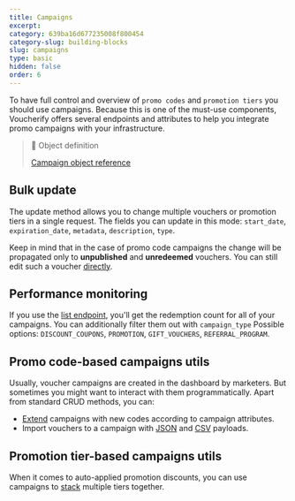 ```yaml
---
title: Campaigns
excerpt: 
category: 639ba16d677235008f800454
category-slug: building-blocks
slug: campaigns
type: basic
hidden: false
order: 6
---
```


To have full control and overview of `promo codes` and `promotion tiers` you should use campaigns. Because this is one of the must-use components, Voucherify offers several endpoints and attributes to help you integrate promo campaigns with your infrastructure.

> 📘 Object definition
> 
> [Campaign object reference](ref:get-campaign)

## Bulk update

The update method allows you to change multiple vouchers or promotion tiers in a single request. The fields you can update in this mode: `start_date`, `expiration_date`, `metadata`, `description`, `type`.

Keep in mind that in the case of promo code campaigns the change will be propagated only to **unpublished** and **unredeemed** vouchers. You can still edit such a voucher [directly](ref:update-voucher).

## Performance monitoring

If you use the [list endpoint](ref:list-campaigns), you'll get the redemption count for all of your campaigns. You can additionally filter them out with `campaign_type`  Possible options: `DISCOUNT_COUPONS`, `PROMOTION`, `GIFT_VOUCHERS`, `REFERRAL_PROGRAM`.

## Promo code-based campaigns utils

Usually, voucher campaigns are created in the dashboard by marketers. But sometimes you might want to interact with them programmatically. Apart from standard CRUD methods, you can:

- [Extend](ref:add-vouchers-to-campaign) campaigns with new codes according to campaign attributes.
- Import vouchers to a campaign with [JSON](ref:import-vouchers-to-campaign) and [CSV](ref:import-vouchers-to-campaign-using-csv) payloads.


## Promotion tier-based campaigns utils

When it comes to auto-applied promotion discounts, you can use campaigns to [stack](ref:add-promotion-tier-to-campaign) multiple tiers together.